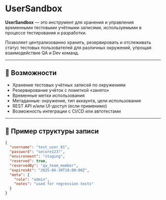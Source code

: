 # UserSandbox

**UserSandbox** — это инструмент для хранения и управления временными тестовыми учётными записями, используемыми в процессе тестирования и разработки.

Позволяет централизованно хранить, резервировать и отслеживать статус тестовых пользователей для различных окружений, упрощая взаимодействие QA и Dev команд.

---

## 🚀 Возможности

- Хранение тестовых учётных записей по окружениям
- Резервирование учёток с пометкой «занято»
- Временные метки использования
- Метаданные: окружение, тип аккаунта, цели использования
- REST API и/или UI-доступ (если применимо)
- Возможность интеграции с CI/CD или автотестами

---

## 🧩 Пример структуры записи

```json
{
  "username": "test_user_01",
  "password": "secure123!",
  "environment": "staging",
  "reserved": true,
  "reservedBy": "qa_team_member",
  "expiresAt": "2025-06-30T18:00:00Z",
  "meta": {
    "role": "admin",
    "notes": "used for regression tests"
  }
}
